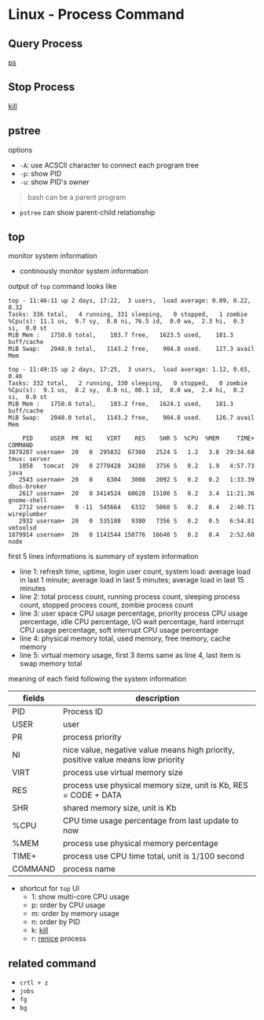 # Linux - Process Command

## Query Process

[ps](linux-ps.md)

## Stop Process

[kill](linux-kill.md)

## pstree

options

- `-A`: use ACSCII character to connect each program tree
- `-p`: show PID
- `-u`: show PID's owner

> bash can be a parent program

- `pstree` can show parent-child relationship

## top

monitor system information

- continously monitor system information

output of `top` command looks like

```
top - 11:46:11 up 2 days, 17:22,  3 users,  load average: 0.09, 0.22, 0.32
Tasks: 336 total,   4 running, 331 sleeping,   0 stopped,   1 zombie
%Cpu(s): 11.1 us,  9.7 sy,  0.0 ni, 76.5 id,  0.0 wa,  2.3 hi,  0.3 si,  0.0 st
MiB Mem :   1750.8 total,    103.7 free,   1623.5 used,    181.3 buff/cache
MiB Swap:   2048.0 total,   1143.2 free,    904.8 used.    127.3 avail Mem

top - 11:49:15 up 2 days, 17:25,  3 users,  load average: 1.12, 0.65, 0.46
Tasks: 332 total,   2 running, 330 sleeping,   0 stopped,   0 zombie
%Cpu(s):  9.1 us,  8.2 sy,  0.0 ni, 80.1 id,  0.0 wa,  2.4 hi,  0.2 si,  0.0 st
MiB Mem :   1750.8 total,    103.2 free,   1624.1 used,    181.3 buff/cache
MiB Swap:   2048.0 total,   1143.2 free,    904.8 used.    126.7 avail Mem

    PID     USER  PR  NI    VIRT    RES    SHR S  %CPU  %MEM     TIME+              COMMAND
3879207 usernam+  20   0  295832  67380   2524 S   1.2   3.8  29:34.68         tmux: server
   1058   tomcat  20   0 2770428  34288   3756 S   0.2   1.9   4:57.73                 java
   2543 usernam+  20   0    6304   3008   2092 S   0.2   0.2   1:33.39          dbus-broker
   2617 usernam+  20   0 3414524  60628  15100 S   0.2   3.4  11:21.36          gnome-shell
   2712 usernam+   9 -11  545664   6332   5060 S   0.2   0.4   2:40.71          wireplumber
   2932 usernam+  20   0  535188   9380   7356 S   0.2   0.5   6:54.81             vmtoolsd
1879914 usernam+  20   0 1141544 150776  16640 S   0.2   8.4   2:52.60                 node
```

first 5 lines informations is summary of system information

- line 1: refresh time, uptime, login user count, system load: average load in last 1 minute; average load in last 5 minutes; average load in last 15 minutes
- line 2: total process count, running process count, sleeping process count, stopped process count, zombie process count
- line 3: user space CPU usage percentage, priority process CPU usage percentage, idle CPU percentage, I/O wait percentage, hard interrupt CPU usage percentage, soft interrupt CPU usage percentage
- line 4: physical memory total, used memory, free memory, cache memory
- line 5: virtual memory usage, first 3 items same as line 4, last item is swap memory total

meaning of each field following the system information

| fields  | description                                                                       |
| ------- | --------------------------------------------------------------------------------- |
| PID     | Process ID                                                                        |
| USER    | user                                                                              |
| PR      | process priority                                                                  |
| NI      | nice value, negative value means high priority, positive value means low priority |
| VIRT    | process use virtual memory size                                                   |
| RES     | process use physical memory size, unit is Kb, RES = CODE + DATA                   |
| SHR     | shared memory size, unit is Kb                                                    |
| %CPU    | CPU time usage percentage from last update to now                                 |
| %MEM    | process use physical memory percentage                                            |
| TIME+   | process use CPU time total, unit is 1/100 second                                  |
| COMMAND | process name                                                                      |

- shortcut for `top` UI
  - 1: show multi-core CPU usage
  - p: order by CPU usage
  - m: order by memory usage
  - n: order by PID
  - k: [kill](linux-kill.md)
  - r: [renice]() process

## related command

- `crtl + z`
- `jobs`
- `fg`
- `bg`
